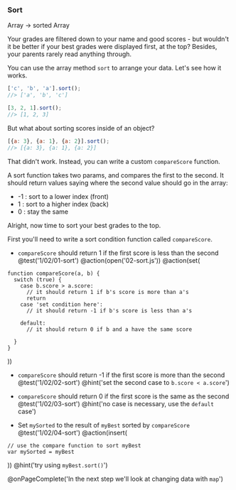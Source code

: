 ### Sort
Array -> sorted Array

Your grades are filtered down to your name and good scores - but wouldn't it be better if your best grades were displayed first, at the top? Besides, your parents rarely read anything through.

You can use the array method `sort` to arrange your data. Let's see how it works.

```js
['c', 'b', 'a'].sort();
//> ['a', 'b', 'c']

[3, 2, 1].sort();
//> [1, 2, 3]
```

But what about sorting scores inside of an object?

```js
[{a: 3}, {a: 1}, {a: 2}].sort();
//> [{a: 3}, {a: 1}, {a: 2}]
```

That didn't work. Instead, you can write a custom `compareScore` function.

A sort function takes two params, and compares the first to the second. It should return values saying where the second value should go in the array:

  * -1 : sort to a lower index (front)
  * 1 : sort to a higher index (back)
  * 0 : stay the same

Alright, now time to sort your best grades to the top.

First you'll need to write a sort condition function called `compareScore`.

+ `compareScore` should return 1 if the first score is less than the second
@test('1/02/01-sort')
@action(open('02-sort.js'))
@action(set(
```
function compareScore(a, b) {
  switch (true) {
    case b.score > a.score:
      // it should return 1 if b's score is more than a's
      return
    case 'set condition here':
      // it should return -1 if b's score is less than a's

    default:
      // it should return 0 if b and a have the same score

  }
}
```
))
+ `compareScore` should return -1 if the first score is more than the second
@test('1/02/02-sort')
@hint('set the second case to `b.score < a.score`')

+ `compareScore` should return 0 if the first score is the same as the second
@test('1/02/03-sort')
@hint('no case is necessary, use the `default` case')

+ Set `mySorted` to the result of `myBest` sorted by `compareScore`
@test('1/02/04-sort')
@action(insert(
```
// use the compare function to sort myBest
var mySorted = myBest
```
))
@hint('try using `myBest.sort()`')

@onPageComplete('In the next step we'll look at changing data with `map`')
